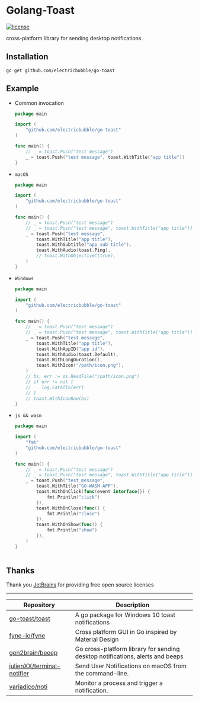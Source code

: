 # Golang-Toast

[![license](https://img.shields.io/github/license/electricbubble/go-toast)](https://github.com/electricbubble/go-toast/blob/master/LICENSE)

cross-platform library for sending desktop notifications

## Installation

```shell script
go get github.com/electricbubble/go-toast
```

## Example

- Common invocation
  ```go
  package main
  
  import (
      "github.com/electricbubble/go-toast"
  )
  
  func main() {
      // _ = toast.Push("test message")
      _ = toast.Push("test message", toast.WithTitle("app title"))
  }
  
  ```

- `macOS`
    ```go
    package main
    
    import (
        "github.com/electricbubble/go-toast"
    )
    
    func main() {
        // _ = toast.Push("test message")
        // _ = toast.Push("test message", toast.WithTitle("app title"))
        _ = toast.Push("test message",
            toast.WithTitle("app title"),
            toast.WithSubtitle("app sub title"),
            toast.WithAudio(toast.Ping),
            // toast.WithObjectiveC(true),
        )
    }
    
    ```

- `Windows`
  ```go
  package main
  
  import (
      "github.com/electricbubble/go-toast"
  )
  
  func main() {
      // _ = toast.Push("test message")
      // _ = toast.Push("test message", toast.WithTitle("app title"))
      _ = toast.Push("test message",
          toast.WithTitle("app title"),
          toast.WithAppID("app id"),
          toast.WithAudio(toast.Default),
          toast.WithLongDuration(),
          toast.WithIcon("/path/icon.png"),
      )
      // bs, err := os.ReadFile("/path/icon.png")
      // if err != nil {
      // 	log.Fatalln(err)
      // }
      // toast.WithIconRaw(bs)
  }
  
  ```

- `js && wasm`
  ```go
  package main
  
  import (
      "fmt"
      "github.com/electricbubble/go-toast"
  )
  
  func main() {
      // _ = toast.Push("test message")
      // _ = toast.Push("test message", toast.WithTitle("app title"))
      _ = toast.Push("test_message",
          toast.WithTitle("GO-WASM-APP"),
          toast.WithOnClick(func(event interface{}) {
              fmt.Println("click")
          }),
          toast.WithOnClose(func() {
              fmt.Println("close")
          }),
          toast.WithOnShow(func() {
              fmt.Println("show")
          }),
      )
  }
    
  ```

## Thanks

Thank you [JetBrains](https://www.jetbrains.com/?from=gwda) for providing free open source licenses

---

Repository|Description
---|---
|[go-toast/toast](https://github.com/go-toast/toast)|A go package for Windows 10 toast notifications|
|[fyne-io/fyne](https://github.com/fyne-io/fyne)|Cross platform GUI in Go inspired by Material Design|
|[gen2brain/beeep](https://github.com/gen2brain/beeep)|Go cross-platform library for sending desktop notifications, alerts and beeps|
|[julienXX/terminal-notifier](https://github.com/julienXX/terminal-notifier)|Send User Notifications on macOS from the command-line.|
|[variadico/noti](https://github.com/variadico/noti)|Monitor a process and trigger a notification.|
